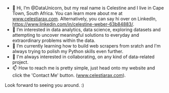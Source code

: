 - 👋 Hi, I’m @DataUnicorn, but my real name is Celestine and I live in Cape Town, South Africa. You can learn more about me at www.celestiarax.com. Alternatively, you can say hi over on LinkedIn, https://www.linkedin.com/in/celestine-weber-63b84883/.
- 👀 I’m interested in data analytics, data science, exploring datasets and attempting to uncover meaningful solutions to everyday and extraordinary problems within the data. 
- 🌱 I’m currently learning how to build web scrapers from sratch and I'm always trying to polish my Python skills even further. 
- 💞️ I'm always interested in collaborating, on any kind of data-related project.
- 📫 How to reach me is pretty simple, just head onto my website and click the 'Contact Me' button. (www.celestiarax.com). 

Look forward to seeing you around. :) 
